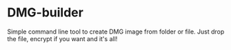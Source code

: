 # DMG-builder
Simple command line tool to create DMG image from folder or file. Just drop the file, encrypt if you want and it's all!
